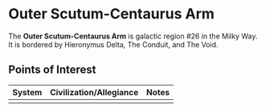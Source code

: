 # Outer Scutum-Centaurus Arm
The **Outer Scutum-Centaurus Arm** is galactic region #26 in the Milky Way. It is bordered by Hieronymus Delta, The Conduit, and The Void.

## Points of Interest

| System | Civilization/Allegiance | Notes |
| --- | --- | --- |
|  |  |  |